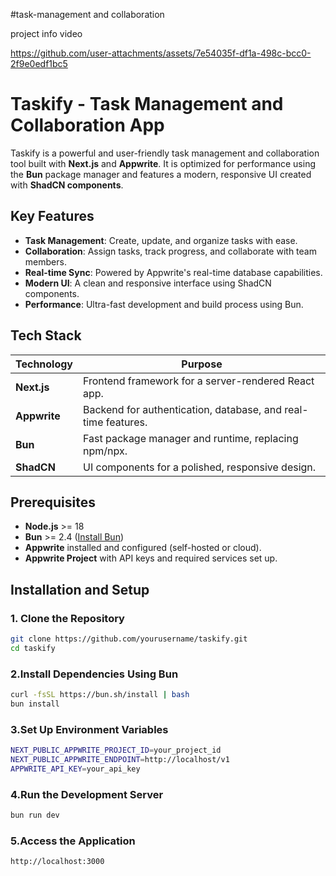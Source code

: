 #task-management and collaboration

project info video

https://github.com/user-attachments/assets/7e54035f-df1a-498c-bcc0-2f9e0edf1bc5

# Taskify - Task Management and Collaboration App  

Taskify is a powerful and user-friendly task management and collaboration tool built with **Next.js** and **Appwrite**. It is optimized for performance using the **Bun** package manager and features a modern, responsive UI created with **ShadCN components**.  

## Key Features  
- **Task Management**: Create, update, and organize tasks with ease.  
- **Collaboration**: Assign tasks, track progress, and collaborate with team members.  
- **Real-time Sync**: Powered by Appwrite's real-time database capabilities.  
- **Modern UI**: A clean and responsive interface using ShadCN components.  
- **Performance**: Ultra-fast development and build process using Bun.  

## Tech Stack  

| **Technology**      | **Purpose**                                       |  
|----------------------|---------------------------------------------------|  
| **Next.js**          | Frontend framework for a server-rendered React app. |  
| **Appwrite**         | Backend for authentication, database, and real-time features. |  
| **Bun**              | Fast package manager and runtime, replacing npm/npx. |  
| **ShadCN**           | UI components for a polished, responsive design. |  

## Prerequisites  
- **Node.js** >= 18  
- **Bun** >= 2.4 ([Install Bun](https://bun.sh))  
- **Appwrite** installed and configured (self-hosted or cloud).  
- **Appwrite Project** with API keys and required services set up.  

## Installation and Setup  

### 1. Clone the Repository  
```bash
git clone https://github.com/yourusername/taskify.git  
cd taskify
```
### 2.Install Dependencies Using Bun
```bash
curl -fsSL https://bun.sh/install | bash
bun install
```
### 3.Set Up Environment Variables
```bash
NEXT_PUBLIC_APPWRITE_PROJECT_ID=your_project_id
NEXT_PUBLIC_APPWRITE_ENDPOINT=http://localhost/v1
APPWRITE_API_KEY=your_api_key
```
### 4.Run the Development Server
```bash
bun run dev
```
### 5.Access the Application
```bash
http://localhost:3000
```
